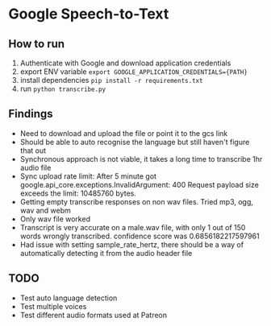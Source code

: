 # Google Speech-to-Text

## How to run

1. Authenticate with Google and download application credentials
2. export ENV variable `export GOOGLE_APPLICATION_CREDENTIALS={PATH}`
3. install dependencies `pip install -r requirements.txt`
4. run `python transcribe.py`

## Findings

-   Need to download and upload the file or point it to the gcs link
-   Should be able to auto recognise the language but still haven't figure that out
-   Synchronous approach is not viable, it takes a long time to transcribe 1hr audio file
-   Sync upload rate limit: After 5 minute got google.api_core.exceptions.InvalidArgument: 400 Request payload size exceeds the limit: 10485760 bytes.
-   Getting empty transcribe responses on non wav files. Tried mp3, ogg, wav and webm
-   Only wav file worked
-   Transcript is very accurate on a male.wav file, with only 1 out of 150 words wrongly transcribed. confidence score was 0.6856182217597961
-   Had issue with setting sample_rate_hertz, there should be a way of automatically detecting it from the audio header file

## TODO

-   Test auto language detection
-   Test multiple voices
-   Test different audio formats used at Patreon
